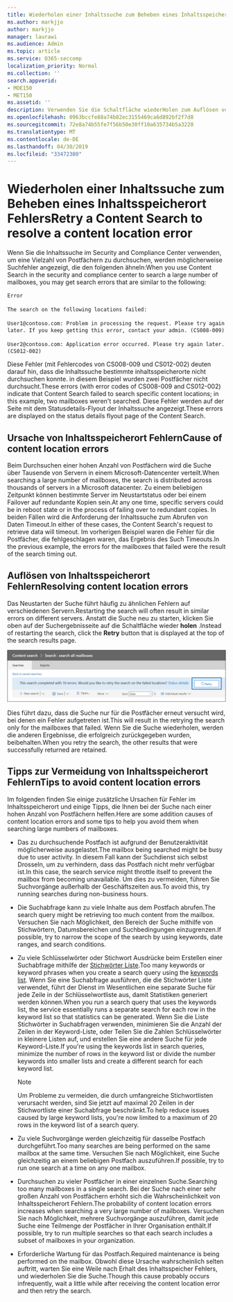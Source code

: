 ```yaml
---
title: Wiederholen einer Inhaltssuche zum Beheben eines Inhaltsspeicherort Fehlers
ms.author: markjjo
author: markjjo
manager: laurawi
ms.audience: Admin
ms.topic: article
ms.service: O365-seccomp
localization_priority: Normal
ms.collection: ''
search.appverid:
- MOE150
- MET150
ms.assetid: ''
description: Verwenden Sie die Schaltfläche wiederHolen zum Auflösen von Inhalts suchVorgängen, die Inhaltsspeicherort Fehler aufweisen.
ms.openlocfilehash: 0963bccfe88a74b82ec3155469ca6d892bf2f7d8
ms.sourcegitcommit: 72e8a74b55fe7f56b50e30ff10a635734b5a3220
ms.translationtype: MT
ms.contentlocale: de-DE
ms.lasthandoff: 04/30/2019
ms.locfileid: "33472380"
---
```

# <a name="retry-a-content-search-to-resolve-a-content-location-error"></a><span data-ttu-id="11a7a-103">Wiederholen einer Inhaltssuche zum Beheben eines Inhaltsspeicherort Fehlers</span><span class="sxs-lookup"><span data-stu-id="11a7a-103">Retry a Content Search to resolve a content location error</span></span>

<span data-ttu-id="11a7a-104">Wenn Sie die Inhaltssuche im Security and Compliance Center verwenden, um eine Vielzahl von Postfächern zu durchsuchen, werden möglicherweise Suchfehler angezeigt, die den folgenden ähneln:</span><span class="sxs-lookup"><span data-stu-id="11a7a-104">When you use Content Search in the security and compliance center to search a large number of mailboxes, you may get search errors that are similar to the following:</span></span>

```
Error

The search on the following locations failed:

User1@contoso.com: Problem in processing the request. Please try again later. If you keep getting this error, contact your admin. (CS008-009)

User2@contoso.com: Application error occurred. Please try again later. (CS012-002)
```

<span data-ttu-id="11a7a-105">Diese Fehler (mit Fehlercodes von CS008-009 und CS012-002) deuten darauf hin, dass die Inhaltssuche bestimmte inhaltsspeicherorte nicht durchsuchen konnte. in diesem Beispiel wurden zwei Postfächer nicht durchsucht.</span><span class="sxs-lookup"><span data-stu-id="11a7a-105">These errors (with error codes of CS008-009 and CS012-002) indicate that Content Search failed to search specific content locations; in this example, two mailboxes weren't searched.</span></span> <span data-ttu-id="11a7a-106">Diese Fehler werden auf der Seite mit dem Statusdetails-Flyout der Inhaltssuche angezeigt.</span><span class="sxs-lookup"><span data-stu-id="11a7a-106">These errors are displayed on the status details flyout page of the Content Search.</span></span>

## <a name="cause-of-content-location-errors"></a><span data-ttu-id="11a7a-107">Ursache von Inhaltsspeicherort Fehlern</span><span class="sxs-lookup"><span data-stu-id="11a7a-107">Cause of content location errors</span></span>

<span data-ttu-id="11a7a-108">Beim Durchsuchen einer hohen Anzahl von Postfächern wird die Suche über Tausende von Servern in einem Microsoft-Datencenter verteilt.</span><span class="sxs-lookup"><span data-stu-id="11a7a-108">When searching a large number of mailboxes, the search is distributed across thousands of servers in a Microsoft datacenter.</span></span> <span data-ttu-id="11a7a-109">Zu einem beliebigen Zeitpunkt können bestimmte Server im Neustartstatus oder bei einem Failover auf redundante Kopien sein.</span><span class="sxs-lookup"><span data-stu-id="11a7a-109">At any one time, specific servers could be in reboot state or in the process of failing over to redundant copies.</span></span> <span data-ttu-id="11a7a-110">In beiden Fällen wird die Anforderung der Inhaltssuche zum Abrufen von Daten Timeout.</span><span class="sxs-lookup"><span data-stu-id="11a7a-110">In either of these cases, the Content Search's request to retrieve data will timeout.</span></span> <span data-ttu-id="11a7a-111">Im vorherigen Beispiel waren die Fehler für die Postfächer, die fehlgeschlagen waren, das Ergebnis des Such Timeouts.</span><span class="sxs-lookup"><span data-stu-id="11a7a-111">In the previous example, the errors for the mailboxes that failed were the result of the search timing out.</span></span>

## <a name="resolving-content-location-errors"></a><span data-ttu-id="11a7a-112">Auflösen von Inhaltsspeicherort Fehlern</span><span class="sxs-lookup"><span data-stu-id="11a7a-112">Resolving content location errors</span></span>

<span data-ttu-id="11a7a-113">Das Neustarten der Suche führt häufig zu ähnlichen Fehlern auf verschiedenen Servern.</span><span class="sxs-lookup"><span data-stu-id="11a7a-113">Restarting the search will often result in similar errors on different servers.</span></span> <span data-ttu-id="11a7a-114">Anstatt die Suche neu zu starten, klicken Sie oben auf der Suchergebnisseite auf die Schaltfläche wieder **holen** .</span><span class="sxs-lookup"><span data-stu-id="11a7a-114">Instead of restarting the search, click the **Retry** button that is displayed at the top of the search results page.</span></span>

![Klicken Sie auf die Schaltfläche wiederholen, um Fehler bei der Inhalts Lokalisierung zu beheben](media/retrycontentsearch3.png)

<span data-ttu-id="11a7a-116">Dies führt dazu, dass die Suche nur für die Postfächer erneut versucht wird, bei denen ein Fehler aufgetreten ist.</span><span class="sxs-lookup"><span data-stu-id="11a7a-116">This will result in the retrying the search only for the mailboxes that failed.</span></span> <span data-ttu-id="11a7a-117">Wenn Sie die Suche wiederholen, werden die anderen Ergebnisse, die erfolgreich zurückgegeben wurden, beibehalten.</span><span class="sxs-lookup"><span data-stu-id="11a7a-117">When you retry the search, the other results that were successfully returned are retained.</span></span>

## <a name="tips-to-avoid-content-location-errors"></a><span data-ttu-id="11a7a-118">Tipps zur Vermeidung von Inhaltsspeicherort Fehlern</span><span class="sxs-lookup"><span data-stu-id="11a7a-118">Tips to avoid content location errors</span></span>

<span data-ttu-id="11a7a-119">Im folgenden finden Sie einige zusätzliche Ursachen für Fehler im Inhaltsspeicherort und einige Tipps, die Ihnen bei der Suche nach einer hohen Anzahl von Postfächern helfen.</span><span class="sxs-lookup"><span data-stu-id="11a7a-119">Here are some addition causes of content location errors and some tips to help you avoid them when searching large numbers of mailboxes.</span></span>

- <span data-ttu-id="11a7a-120">Das zu durchsuchende Postfach ist aufgrund der Benutzeraktivität möglicherweise ausgelastet.</span><span class="sxs-lookup"><span data-stu-id="11a7a-120">The mailbox being searched might be busy due to user activity.</span></span> <span data-ttu-id="11a7a-121">In diesem Fall kann der Suchdienst sich selbst Drosseln, um zu verhindern, dass das Postfach nicht mehr verfügbar ist.</span><span class="sxs-lookup"><span data-stu-id="11a7a-121">In this case, the search service might throttle itself to prevent the mailbox from becoming unavailable.</span></span> <span data-ttu-id="11a7a-122">Um dies zu vermeiden, führen Sie Suchvorgänge außerhalb der Geschäftszeiten aus.</span><span class="sxs-lookup"><span data-stu-id="11a7a-122">To avoid this, try running searches during non-business hours.</span></span>

- <span data-ttu-id="11a7a-123">Die Suchabfrage kann zu viele Inhalte aus dem Postfach abrufen.</span><span class="sxs-lookup"><span data-stu-id="11a7a-123">The search query might be retrieving too much content from the mailbox.</span></span> <span data-ttu-id="11a7a-124">Versuchen Sie nach Möglichkeit, den Bereich der Suche mithilfe von Stichwörtern, Datumsbereichen und Suchbedingungen einzugrenzen.</span><span class="sxs-lookup"><span data-stu-id="11a7a-124">If possible, try to narrow the scope of the search by using keywords, date ranges, and search conditions.</span></span>

- <span data-ttu-id="11a7a-125">Zu viele Schlüsselwörter oder Stichwort Ausdrücke beim Erstellen einer Suchabfrage mithilfe der [Stichwörter Liste](view-keyword-statistics-for-content-search.md#get-keyword-statistics-for-content-searches).</span><span class="sxs-lookup"><span data-stu-id="11a7a-125">Too many keywords or keyword phrases when you create a search query using the [keywords list](view-keyword-statistics-for-content-search.md#get-keyword-statistics-for-content-searches).</span></span> <span data-ttu-id="11a7a-126">Wenn Sie eine Suchabfrage ausführen, die die Stichwörter Liste verwendet, führt der Dienst im Wesentlichen eine separate Suche für jede Zeile in der Schlüsselwortliste aus, damit Statistiken generiert werden können.</span><span class="sxs-lookup"><span data-stu-id="11a7a-126">When you run a search query that uses the keywords list, the service essentially runs a separate search for each row in the keyword list so that statistics can be generated.</span></span> <span data-ttu-id="11a7a-127">Wenn Sie die Liste Stichwörter in Suchabfragen verwenden, minimieren Sie die Anzahl der Zeilen in der Keyword-Liste, oder Teilen Sie die Zahlen Schlüsselwörter in kleinere Listen auf, und erstellen Sie eine andere Suche für jede Keyword-Liste.</span><span class="sxs-lookup"><span data-stu-id="11a7a-127">If you're using the keywords list in search queries, minimize the number of rows in the keyword list or divide the number keywords into smaller lists and create a different search for each keyword list.</span></span>

  > [!NOTE]
  > <span data-ttu-id="11a7a-128">Um Probleme zu vermeiden, die durch umfangreiche Stichwortlisten verursacht werden, sind Sie jetzt auf maximal 20 Zeilen in der Stichwortliste einer Suchabfrage beschränkt.</span><span class="sxs-lookup"><span data-stu-id="11a7a-128">To help reduce issues caused by large keyword lists, you're now limited to a maximum of 20 rows in the keyword list of a search query.</span></span>

- <span data-ttu-id="11a7a-129">Zu viele Suchvorgänge werden gleichzeitig für dasselbe Postfach durchgeführt.</span><span class="sxs-lookup"><span data-stu-id="11a7a-129">Too many searches are being performed on the same mailbox at the same time.</span></span> <span data-ttu-id="11a7a-130">Versuchen Sie nach Möglichkeit, eine Suche gleichzeitig an einem beliebigen Postfach auszuführen.</span><span class="sxs-lookup"><span data-stu-id="11a7a-130">If possible, try to run one search at a time on any one mailbox.</span></span>

- <span data-ttu-id="11a7a-131">Durchsuchen zu vieler Postfächer in einer einzelnen Suche.</span><span class="sxs-lookup"><span data-stu-id="11a7a-131">Searching too many mailboxes in a single search.</span></span> <span data-ttu-id="11a7a-132">Bei der Suche nach einer sehr großen Anzahl von Postfächern erhöht sich die Wahrscheinlichkeit von Inhaltsspeicherort Fehlern.</span><span class="sxs-lookup"><span data-stu-id="11a7a-132">The probability of content location errors increases when searching a very large number of mailboxes.</span></span> <span data-ttu-id="11a7a-133">Versuchen Sie nach Möglichkeit, mehrere Suchvorgänge auszuführen, damit jede Suche eine Teilmenge der Postfächer in Ihrer Organisation enthält.</span><span class="sxs-lookup"><span data-stu-id="11a7a-133">If possible, try to run multiple searches so that each search includes a subset of  mailboxes in your organization.</span></span>

- <span data-ttu-id="11a7a-134">Erforderliche Wartung für das Postfach.</span><span class="sxs-lookup"><span data-stu-id="11a7a-134">Required maintenance is being performed on the mailbox.</span></span> <span data-ttu-id="11a7a-135">Obwohl diese Ursache wahrscheinlich selten auftritt, warten Sie eine Weile nach Erhalt des Inhaltsspeicher Fehlers, und wiederholen Sie die Suche.</span><span class="sxs-lookup"><span data-stu-id="11a7a-135">Though this cause probably occurs infrequently, wait a little while after receiving the content location error and then retry the search.</span></span>
